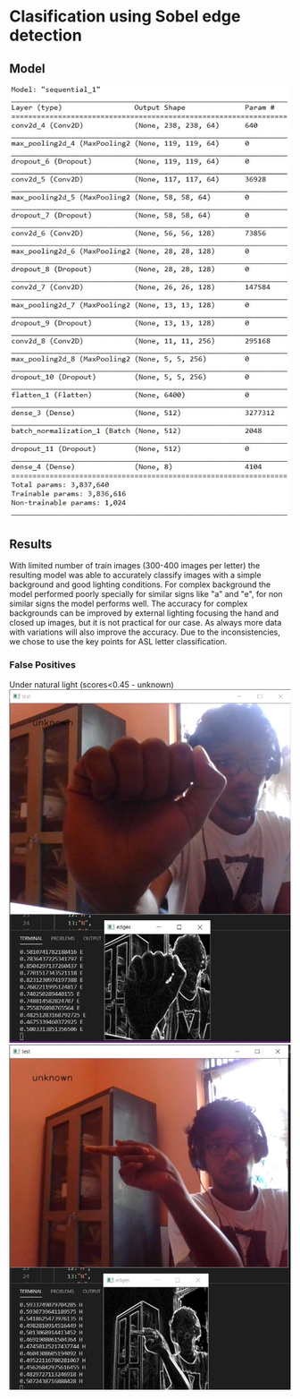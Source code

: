 # Clasification using Sobel edge detection

## Model

![Model_Summary](images/model.jpg?raw=true "Title")

## Results

With limited number of train images (300-400 images per letter) the resulting model was able to accurately classify images with a simple background and good lighting conditions. For complex background the model performed poorly specially for similar signs like "a" and "e", for non similar signs the model performs well. The accuracy for complex backgrounds can be improved by external lighting focusing the hand and closed up images, but it is not practical for our case. As always more data with variations will also improve the accuracy. Due to the inconsistencies, we chose to use the key points for ASL letter classification. 

### False Positives
Under natural light
(scores<0.45 - unknown)
![false_pos_1](images/False_test/E_complex_low_false_pos.jpg?raw=true "Title")
![false_pos_1](images/False_test/G_complex_low_false.jpg?raw=true "Title")
